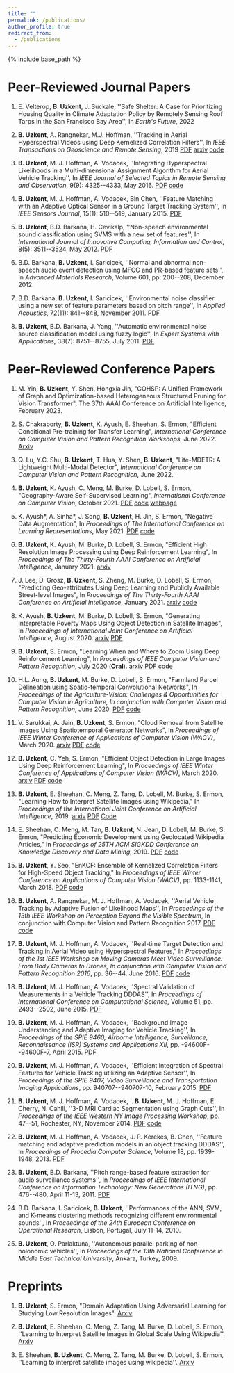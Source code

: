 ```yaml
---
title: ""
permalink: /publications/
author_profile: true
redirect_from:
  - /publications
---
```


{% include base_path %}

Peer-Reviewed Journal Papers
===
1. E. Velterop, **B. Uzkent**, J. Suckale, ''Safe Shelter: A Case for Prioritizing Housing Quality in Climate Adaptation Policy by Remotely Sensing Roof Tarps in the San Francisco Bay Area'', In *Earth's Future*, 2022

2. **B. Uzkent**, A. Rangnekar, M.J. Hoffman, ''Tracking in Aerial Hyperspectral Videos using Deep Kernelized Correlation Filters'', In *IEEE Transactions on Geoscience and Remote Sensing*, 2019 [PDF](https://ieeexplore.ieee.org/document/8435971) [arxiv](https://arxiv.org/pdf/1711.07235.pdf) [code](https://github.com/buzkent86/HKCF_Tracker)

3. **B. Uzkent**, M. J. Hoffman, A. Vodacek, ''Integrating Hyperspectral Likelihoods in a Multi-dimensional Assignment Algorithm for Aerial Vehicle Tracking'', In *IEEE Journal of Selected Topics in Remote Sensing and Observation*, 9(9): 4325--4333, May 2016. [PDF](https://ieeexplore.ieee.org/document/7471414) [code](https://github.com/buzkent86/CVPRW17_Paper_code)

4. **B. Uzkent**, M. J. Hoffman, A. Vodacek, Bin Chen, ''Feature Matching with an Adaptive Optical Sensor in a Ground Target Tracking System'', In *IEEE Sensors Journal*, 15(1): 510--519, January 2015. [PDF](https://ieeexplore.ieee.org/document/6873232/)

5. **B. Uzkent**, B.D. Barkana, H. Cevikalp, ''Non-speech environmental sound classification using SVMS with a new set of features'', In *International Journal of Innovative Computing, Information and Control*, 8(5): 3511--3524, May 2012. [PDF](https://www.researchgate.net/profile/Hakan_Cevikalp/publication/267782696_Non-speech_environmental_sound_classification_using_SVMs_with_a_new_set_of_features/links/54b7bf9f0cf24eb34f6ed7ff/Non-speech-environmental-sound-classification-using-SVMs-with-a-new-set-of-features.pdf)

6. B.D. Barkana, **B. Uzkent**, I. Saricicek, ''Normal and abnormal non-speech audio event detection using MFCC and PR-based feature sets'', In *Advanced Materials Research*, Volume 601, pp: 200--208, December 2012.

7. B.D. Barkana, **B. Uzkent**, I. Saricicek, ''Environmental noise classifier using a new set of feature parameters based on pitch range'', In *Applied Acoustics*, 72(11): 841--848, November 2011. [PDF](https://www.sciencedirect.com/science/article/abs/pii/S0003682X11001381)

8. **B. Uzkent**, B.D. Barkana, J. Yang, ''Automatic environmental noise source classification model using fuzzy logic'', In *Expert Systems with Applications*, 38(7): 8751--8755, July 2011. [PDF](https://www.sciencedirect.com/science/article/pii/S0957417411001047)

Peer-Reviewed Conference Papers
===
1. M. Yin, **B. Uzkent**, Y. Shen, Hongxia Jin, "GOHSP: A Unified Framework of Graph and Optimization-based Heterogeneous Structured Pruning for Vision Transformer", The 37th AAAI Conference on Artificial Intelligence, February 2023.

2. S. Chakraborty, **B. Uzkent**, K. Ayush, E. Sheehan, S. Ermon, "Efficient Conditional Pre-training for Transfer Learning", *International Conference on Computer Vision and Pattern Recognition Workshops*, June 2022. [Arxiv](https://arxiv.org/abs/2011.10231)

3. Q. Lu, Y.C. Shu, **B. Uzkent**, T. Hua, Y. Shen, **B. Uzkent**, "Lite-MDETR: A Lightweight Multi-Modal Detector", *International Conference on Computer Vision and Pattern Recognition*, June 2022.

4. **B. Uzkent**, K. Ayush, C. Meng, M. Burke, D. Lobell, S. Ermon, "Geography-Aware Self-Supervised Learning", *International Conference on Computer Vision*, October 2021. [PDF](https://openaccess.thecvf.com/content/ICCV2021/papers/Ayush_Geography-Aware_Self-Supervised_Learning_ICCV_2021_paper.pdf) [code](https://github.com/sustainlab-group/geography-aware-ssl) [webpage](https://geography-aware-ssl.github.io/)

5. K. Ayush*, A. Sinha*, J. Song, **B. Uzkent**, H. Jin, S. Ermon, "Negative Data Augmentation", In *Proceedings of The International Conference on Learning Representations*, May 2021. [PDF](https://openreview.net/forum?id=Ovp8dvB8IBH) [code](https://github.com/ermongroup/NDA)

6. **B. Uzkent**, K. Ayush, M. Burke, D. Lobell, S. Ermon, "Efficient High Resolution Image Processing using Deep Reinforcement Learning", In *Proceedings of The Thirty-Fourth AAAI Conference on Artificial Intelligence*, January 2021. [arxiv](https://arxiv.org/pdf/2006.04224.pdf)

7. J. Lee, D. Grosz, **B. Uzkent**, S. Zheng, M. Burke, D. Lobell, S. Ermon, "Predicting Geo-attributes Using Deep Learning and Publicly Available Street-level Images", In *Proceedings of The Thirty-Fourth AAAI Conference on Artificial Intelligence*, January 2021. [arxiv](https://arxiv.org/pdf/2006.08661.pdf) [code](https://github.com/sustainlab-group/mapillarygcn)

8. K. Ayush, **B. Uzkent**, M. Burke, D. Lobell, S. Ermon, "Generating Interpretable Poverty Maps Using Object Detection in Satellite Images", In *Proceedings of International Joint Conference on Artificial Intelligence*, August 2020. [arxiv](https://arxiv.org/pdf/2002.01612.pdf) [PDF](https://www.ijcai.org/Proceedings/2020/0608.pdf)

9. **B. Uzkent**, S. Ermon, "Learning When and Where to Zoom Using Deep Reinforcement Learning", In *Proceedings of IEEE Computer Vision and Pattern Recognition*, July 2020 (**Oral**). [arxiv](https://arxiv.org/pdf/2003.00425.pdf) [PDF](https://openaccess.thecvf.com/content_CVPR_2020/papers/Uzkent_Learning_When_and_Where_to_Zoom_With_Deep_Reinforcement_Learning_CVPR_2020_paper.pdf) [code](https://github.com/ermongroup/PatchDrop)

10. H.L. Aung, **B. Uzkent**, M. Burke, D. Lobell, S. Ermon, "Farmland Parcel Delineation using Spatio-temporal Convolutional Networks", In *Proceedings of the Agriculture-Vision: Challenges & Opportunities for Computer Vision in Agriculture, In conjunction with Computer Vision and Pattern Recognition*, June 2020. [PDF](https://openaccess.thecvf.com/content_CVPRW_2020/papers/w5/Aung_Farm_Parcel_Delineation_Using_Spatio-Temporal_Convolutional_Networks_CVPRW_2020_paper.pdf) [code](https://github.com/sustainlab-group/ParcelDelineation)

11. V. Sarukkai, A. Jain, **B. Uzkent**, S. Ermon, "Cloud Removal from Satellite Images Using Spatiotemporal Generator Networks", In *Proceedings of IEEE Winter Conference of Applications of Computer Vision (WACV)*, March 2020. [arxiv](https://arxiv.org/pdf/1912.06838.pdf) [PDF](https://openaccess.thecvf.com/content_WACV_2020/papers/Sarukkai_Cloud_Removal_from_Satellite_Images_using_Spatiotemporal_Generator_Networks_WACV_2020_paper.pdf) [code](https://github.com/VSAnimator/stgan)

12. **B. Uzkent**, C. Yeh, S. Ermon, "Efficient Object Detection in Large Images Using Deep Reinforcement Learning", In *Proceedings of IEEE Winter Conference of Applications of Computer Vision (WACV)*, March 2020. [arxiv](https://arxiv.org/pdf/1912.03966.pdf) [PDF](https://openaccess.thecvf.com/content_WACV_2020/papers/Uzkent_Efficient_Object_Detection_in_Large_Images_Using_Deep_Reinforcement_Learning_WACV_2020_paper.pdf) [code](https://github.com/uzkent/EfficientObjectDetection)

13. **B. Uzkent**, E. Sheehan, C. Meng, Z. Tang, D. Lobell, M. Burke, S. Ermon, "Learning How to Interpret Satellite Images using Wikipedia," In *Proceedings of the International Joint Conference on Artificial Intelligence*, 2019. [arxiv](https://arxiv.org/abs/1905.02506) [PDF](https://www.ijcai.org/proceedings/2019/0502.pdf) [Code](https://github.com/buzkent86/WikiSatNet)

14. E. Sheehan, C. Meng, M. Tan, **B. Uzkent**, N. Jean, D. Lobell, M. Burke, S. Ermon, "Predicting Economic Development using Geolocated Wikipedia Articles," In *Proceedings of 25TH ACM SIGKDD Conference on Knowledge Discovery and Data Mining*, 2019. [PDF](https://dl.acm.org/citation.cfm?id=3330784) [code](https://github.com/buzkent86/WikipediaPovertyMapping)

15. **B. Uzkent**, Y. Seo, "EnKCF: Ensemble of Kernelized Correlation Filters for High-Speed Object Tracking," In *Proceedings of IEEE Winter Conference on Applications of Computer Vision (WACV)*, pp. 1133-1141, March 2018. [PDF](https://ieeexplore.ieee.org/document/8354233) [code](https://github.com/buzkent86/EnKCF_Tracking_WACV18)

16. **B. Uzkent**, A. Rangnekar, M. J. Hoffman, A. Vodacek, ''Aerial Vehicle Tracking by Adaptive Fusion of Likelihood Maps'', In *Proceedings of the 13th IEEE Workshop on Perception Beyond the Visible Spectrum*, In conjunction with Computer Vision and Pattern Recognition 2017. [PDF](https://ieeexplore.ieee.org/document/8014769/) [code](https://github.com/buzkent86/CVPRW17_Paper_code)

17. **B. Uzkent**, M. J. Hoffman, A. Vodacek, ''Real-time Target Detection and Tracking in Aerial Video using Hyperspectral Features," In *Proceedings of the 1st IEEE Workshop on Moving Cameras Meet Video Surveillance: From Body Cameras to Drones, In conjunction with Computer Vision and Pattern Recognition 2016*, pp. 36--44. June 2016. [PDF](https://ieeexplore.ieee.org/document/7789671) [code](https://github.com/buzkent86/CVPRW17_Paper_code) 

18. **B. Uzkent**, M. J. Hoffman, A. Vodacek, ''Spectral Validation of Measurements in a Vehicle Tracking DDDAS'', In *Proceedings of International Conference on Computational Science*, Volume 51, pp. 2493--2502, June 2015. [PDF](https://www.sciencedirect.com/science/article/pii/S1877050915011667)

19. **B. Uzkent**, M. J. Hoffman, A. Vodacek, ''Background Image Understanding and Adaptive Imaging for Vehicle Tracking'', In *Proceedings of the  SPIE 9460, Airborne Intelligence, Surveillance, Reconnaissance (ISR) Systems and Applications XII*, pp. -94600F--94600F-7, April 2015. [PDF](https://www.google.com/search?q=background+image+understanding+and+adaptive+imaging+for+vehicle+tracking&oq=background+image+understanding+and+adaptive+imaging+for+vehicle+tracking&aqs=chrome..69i57.12082j1j4&sourceid=chrome&ie=UTF-8)

20. **B. Uzkent**, M. J. Hoffman, A. Vodacek, ''Efficient Integration of Spectral Features for Vehicle Tracking utilizing an Adaptive Sensor'', In *Proceedings of the SPIE 9407, Video Surveillance and Transportation Imaging Applications*, pp. 940707--940707-10, February 2015. [PDF](https://www.spiedigitallibrary.org/conference-proceedings-of-spie/9407/1/Efficient-integration-of-spectral-features-for-vehicle-tracking-utilizing-an/10.1117/12.2082266.short)

21. **B. Uzkent**, M. J. Hoffman, A. Vodacek, '. **B. Uzkent**, M. J. Hoffman, E. Cherry, N. Cahill, ''3-D MRI Cardiac Segmentation using Graph Cuts'', In *Proceedings of the IEEE Western NY Image Processing Workshop*, pp. 47--51, Rochester, NY, November 2014. [PDF](https://ieeexplore.ieee.org/document/6999484) [code](https://github.com/buzkent86/3D_MRI_Segmentation)  

22. **B. Uzkent**, M. J. Hoffman, A. Vodacek, J. P. Kerekes, B. Chen, ''Feature matching and adaptive prediction models in an object tracking DDDAS'', In *Proceedings of Procedia Computer Science*, Volume 18, pp. 1939-1948, 2013. [PDF](https://www.sciencedirect.com/science/article/pii/S1877050913005061)

23. **B. Uzkent**, B.D. Barkana, ''Pitch range-based feature extraction for audio surveillance systems'', In *Proceedings of IEEE International Conference on Information Technology: New Generations (ITNG)*, pp. 476--480, April 11-13, 2011. [PDF](https://www.researchgate.net/profile/Buket_Barkana/publication/224245542_Pitch-Range_Based_Feature_Extraction_for_Audio_Surveillance_Systems/links/5654aa9808ae4988a7b055f7/Pitch-Range-Based-Feature-Extraction-for-Audio-Surveillance-Systems.pdf)

24. B.D. Barkana, I. Saricicek, **B. Uzkent**, ''Performances of the ANN, SVM, and K-means clustering methods recognizing different environmental sounds'', In *Proceedings of the 24th European Conference on Operational Research*, Lisbon, Portugal, July 11-14, 2010. 

25. **B. Uzkent**, O. Parlaktuna, ''Autonomous parallel parking of non-holonomic vehicles'', In *Proceedings of the 13th National Conference in Middle East Technical University*, Ankara, Turkey, 2009.

Preprints
===
1. **B. Uzkent**, S. Ermon, "Domain Adaptation Using Adversarial Learning for Studying Low Resolution Images". [Arxiv](https://www.researchgate.net/publication/341030568_Adversarial_Domain_Adaptation_for_Analyzing_Low_Resolution_Images)

2. **B. Uzkent**, E. Sheehan, C. Meng, Z. Tang, M. Burke, D. Lobell, S. Ermon, ''Learning to Interpret Satellite Images in Global Scale Using Wikipedia''. [Arxiv](https://arxiv.org/pdf/1905.02506.pdf)

3. E. Sheehan, **B. Uzkent**, C. Meng, Z. Tang, M. Burke, D. Lobell, S. Ermon, ''Learning to interpret satellite images using wikipedia''. [Arxiv](https://arxiv.org/pdf/1809.10236.pdf)

